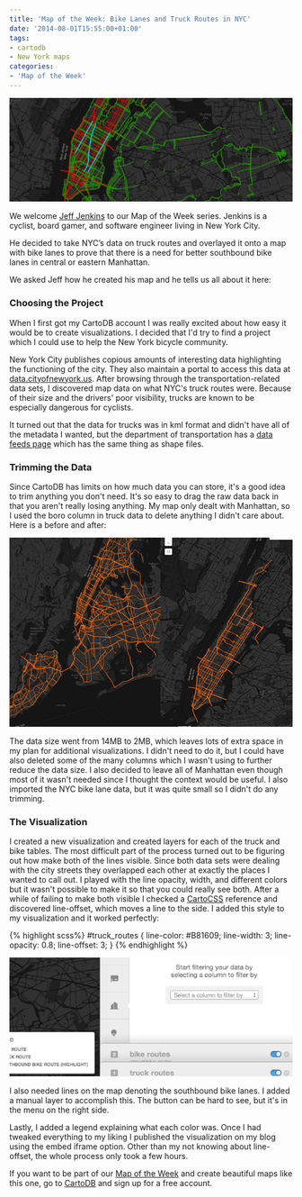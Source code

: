 ```yaml
---
title: 'Map of the Week: Bike Lanes and Truck Routes in NYC'
date: '2014-08-01T15:55:00+01:00'
tags:
- cartodb
- New York maps
categories:
- 'Map of the Week'
---
```


<div class="wrap"><p><a href="http://jeffjenkins.cartodb.com/viz/bc7b4ea6-48d7-11e3-8446-172a249aaded/embed_map?title=true&description=true&search=false&shareable=true&cartodb_logo=true&layer_selector=true&legends=true&scrollwheel=true&sublayer_options=1%7C1%7C1&sql=&sw_lat=40.721859850258966&sw_lon=-74.05128479003906&ne_lat=40.780963881442055&ne_lon=-73.89198303222656" class="wrap-border"><img src="/img/posts/2014-08-01-map-of-the-week-bike/bikelane.png" alt="" /></a></p></div>

We welcome [Jeff Jenkins](https://twitter.com/jeffwjenkins) to our Map of the Week series. Jenkins is a cyclist, board gamer, and software engineer living in New York City. 

He decided to take NYC’s data on truck routes and overlayed it onto a map with bike lanes to prove that there is a need for better southbound bike lanes in central or eastern Manhattan. 

<!--more-->

We asked Jeff how he created his map and he tells us all about it here: 

### Choosing the Project

When I first got my CartoDB account I was really excited about how easy it would be to create visualizations. I decided that I'd try to find a project which I could use to help the New York bicycle community.

New York City publishes copious amounts of interesting data highlighting the functioning of the city. They also maintain a portal to access this data at [data.cityofnewyork.us](https://data.cityofnewyork.us/). After browsing through the transportation-related data sets, I discovered map data on what NYC's truck routes were. Because of their size and the drivers' poor visibility, trucks are known to be especially dangerous for cyclists.

It turned out that the data for trucks was in kml format and didn't have all of the metadata I wanted, but the department of transportation has a [data feeds page](http://www.nyc.gov/html/dot/html/about/datafeeds.shtml) which has the same thing as shape files.

### Trimming the Data

Since CartoDB has limits on how much data you can store, it's a good idea to trim anything you don't need. It's so easy to drag the raw data back in that you aren't really losing anything. My map only dealt with Manhattan, so I used the boro column in truck data to delete anything I didn't care about. Here is a before and after:

<div class="wrap"><p class="wrap-border"><img src="/img/posts/2014-08-01-map-of-the-week-bike/imagebikelanes.png" alt="" /></p></div>

The data size went from 14MB to 2MB, which leaves lots of extra space in my plan for additional visualizations. I didn't need to do it, but I could have also deleted some of the many columns which I wasn't using to further reduce the data size. I also decided to leave all of Manhattan even though most of it wasn't needed since I thought the context would be useful. I also imported the NYC bike lane data, but it was quite small so I didn't do any trimming.

### The Visualization

I created a new visualization and created layers for each of the truck and bike tables. The most difficult part of the process turned out to be figuring out how make both of the lines visible. Since both data sets were dealing with the city streets they overlapped each other at exactly the places I wanted to call out. I played with the line opacity, width, and different colors but it wasn't possible to make it so that you could really see both.
After a while of failing to make both visible I checked a [CartoCSS](https://www.mapbox.com/tilemill/docs/manual/carto/)  reference and discovered line-offset, which moves a line to the side. I added this style to my visualization and it worked perfectly:

{% highlight scss%}
#truck_routes {
  line-color: #B81609;
  line-width: 3;
  line-opacity: 0.8;
  line-offset: 3;
}
{% endhighlight %}

<div class="wrap"><p class="wrap-border"><img src="/img/posts/2014-08-01-map-of-the-week-bike/imagebikelanes2.png" alt="" /></p></div>

I also needed lines on the map denoting the southbound bike lanes. I added a manual layer to accomplish this. The button can be hard to see, but it's in the menu on the right side.

Lastly, I added a legend explaining what each color was. Once I had tweaked everything to my liking I published the visualization on my blog using the embed iframe option. Other than my not knowing about line-offset, the whole process only took a few hours.

If you want to be part of our [Map of the Week](http://blog.cartodb.com/categories/map-of-the-week/) and create beautiful maps like this one, go to [CartoDB](http://cartodb.com/) and sign up for a free account. 
